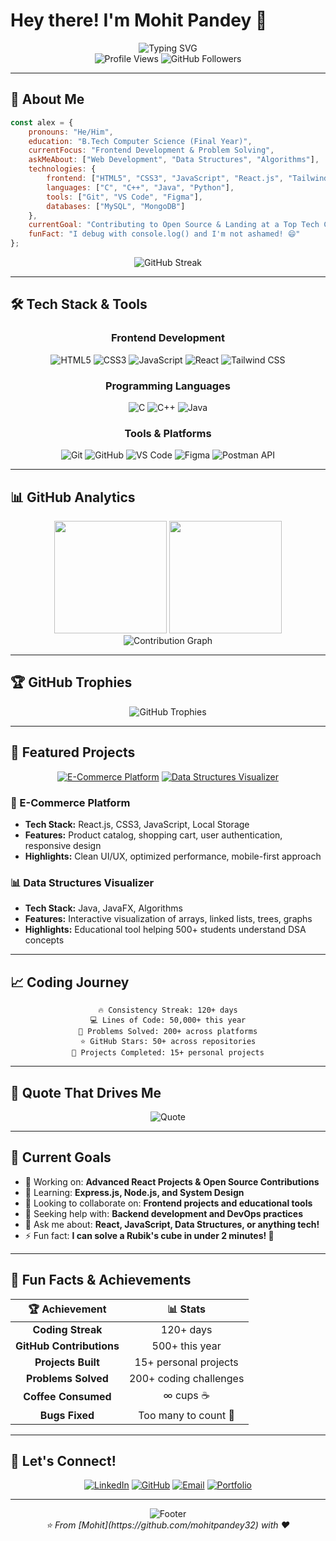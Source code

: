 # Hey there! I'm Mohit Pandey 👋

<div align="center">
  <img src="https://readme-typing-svg.herokuapp.com?font=Fira+Code&size=30&duration=3000&pause=1000&color=6366F1&center=true&vCenter=true&width=600&lines=B.Tech+Computer+Science+Student;Passionate+Frontend+Developer;Problem+Solving+Enthusiast;Always+Learning+%26+Growing!" alt="Typing SVG" />
</div>

<div align="center">
  <img src="https://komarev.com/ghpvc/?username=alexkumar&label=Profile%20views&color=6366f1&style=flat" alt="Profile Views" />
  <img src="https://img.shields.io/github/followers/alexkumar?label=Followers&style=social" alt="GitHub Followers" />
</div>

---

## 🚀 About Me

```javascript
const alex = {
    pronouns: "He/Him",
    education: "B.Tech Computer Science (Final Year)",
    currentFocus: "Frontend Development & Problem Solving",
    askMeAbout: ["Web Development", "Data Structures", "Algorithms"],
    technologies: {
        frontend: ["HTML5", "CSS3", "JavaScript", "React.js", "Tailwind CSS"],
        languages: ["C", "C++", "Java", "Python"],
        tools: ["Git", "VS Code", "Figma"],
        databases: ["MySQL", "MongoDB"]
    },
    currentGoal: "Contributing to Open Source & Landing at a Top Tech Company",
    funFact: "I debug with console.log() and I'm not ashamed! 😄"
};
```

<div align="center">
  <img src="https://github-readme-streak-stats.herokuapp.com/?user=mohit&theme=tokyonight&hide_border=true" alt="GitHub Streak" />
</div>

---

## 🛠️ Tech Stack & Tools

<div align="center">

### Frontend Development
![HTML5](https://img.shields.io/badge/HTML5-E34F26?style=for-the-badge&logo=html5&logoColor=white)
![CSS3](https://img.shields.io/badge/CSS3-1572B6?style=for-the-badge&logo=css3&logoColor=white)
![JavaScript](https://img.shields.io/badge/JavaScript-F7DF1E?style=for-the-badge&logo=javascript&logoColor=black)
![React](https://img.shields.io/badge/React-20232A?style=for-the-badge&logo=react&logoColor=61DAFB)
![Tailwind CSS](https://img.shields.io/badge/Tailwind_CSS-38B2AC?style=for-the-badge&logo=tailwind-css&logoColor=white)

### Programming Languages
![C](https://img.shields.io/badge/C-00599C?style=for-the-badge&logo=c&logoColor=white)
![C++](https://img.shields.io/badge/C++-00599C?style=for-the-badge&logo=c%2B%2B&logoColor=white)
![Java](https://img.shields.io/badge/Java-ED8B00?style=for-the-badge&logo=java&logoColor=white)


### Tools & Platforms
![Git](https://img.shields.io/badge/Git-F05032?style=for-the-badge&logo=git&logoColor=white)
![GitHub](https://img.shields.io/badge/GitHub-100000?style=for-the-badge&logo=github&logoColor=white)
![VS Code](https://img.shields.io/badge/VS_Code-007ACC?style=for-the-badge&logo=visual-studio-code&logoColor=white)
![Figma](https://img.shields.io/badge/Figma-F24E1E?style=for-the-badge&logo=figma&logoColor=white)
![Postman API](https://img.shields.io/badge/Postman-FF6C37?style=for-the-badge&logo=Postman&logoColor=white)

</div>

---

## 📊 GitHub Analytics

<div align="center">
  <img height="180em" src="https://github-readme-stats.vercel.app/api?username=mohit&show_icons=true&theme=tokyonight&include_all_commits=true&count_private=true&hide_border=true"/>
  <img height="180em" src="https://github-readme-stats.vercel.app/api/top-langs/?username=mohit&layout=compact&langs_count=8&theme=tokyonight&hide_border=true"/>
</div>

<div align="center">
  <img src="https://github-readme-activity-graph.vercel.app/graph?username=mohit&theme=tokyo-night&hide_border=true&area=true" alt="Contribution Graph" />
</div>

---

## 🏆 GitHub Trophies

<div align="center">
  <img src="https://github-profile-trophy.vercel.app/?username=mohit&theme=tokyonight&no-frame=true&no-bg=false&margin-w=4&row=1" alt="GitHub Trophies" />
</div>

---

## 🚀 Featured Projects

<div align="center">

[![E-Commerce Platform](https://github-readme-stats.vercel.app/api/pin/?username=mohit&repo=ecommerce-platform&theme=tokyonight&hide_border=true)](https://github.com/mohit/ecommerce-platform)
[![Data Structures Visualizer](https://github-readme-stats.vercel.app/api/pin/?username=mohit&repo=ds-visualizer&theme=tokyonight&hide_border=true)](https://github.com/mohit/ds-visualizer)

</div>

### 🛒 E-Commerce Platform
- **Tech Stack:** React.js, CSS3, JavaScript, Local Storage
- **Features:** Product catalog, shopping cart, user authentication, responsive design
- **Highlights:** Clean UI/UX, optimized performance, mobile-first approach

### 📊 Data Structures Visualizer
- **Tech Stack:** Java, JavaFX, Algorithms
- **Features:** Interactive visualization of arrays, linked lists, trees, graphs
- **Highlights:** Educational tool helping 500+ students understand DSA concepts

---

## 📈 Coding Journey

<div align="center">

```text
🔥 Consistency Streak: 120+ days
💻 Lines of Code: 50,000+ this year
🧩 Problems Solved: 200+ across platforms
⭐ GitHub Stars: 50+ across repositories
🚀 Projects Completed: 15+ personal projects
```

</div>

---

## 💭 Quote That Drives Me

<div align="center">
  <img src="https://quotes-github-readme.vercel.app/api?type=horizontal&theme=tokyonight&quote=Code%20is%20like%20humor.%20When%20you%20have%20to%20explain%20it,%20it's%20bad.&author=Cory%20House" alt="Quote" />
</div>

---

## 🎯 Current Goals

- 🔭 Working on: **Advanced React Projects & Open Source Contributions**
- 🌱 Learning: **Express.js, Node.js, and System Design**
- 👯 Looking to collaborate on: **Frontend projects and educational tools**
- 🤔 Seeking help with: **Backend development and DevOps practices**
- 💬 Ask me about: **React, JavaScript, Data Structures, or anything tech!**
- ⚡ Fun fact: **I can solve a Rubik's cube in under 2 minutes! 🧩**

---

## 🌟 Fun Facts & Achievements

<div align="center">

| 🏆 Achievement | 📊 Stats |
|:---:|:---:|
| **Coding Streak** | 120+ days |
| **GitHub Contributions** | 500+ this year |
| **Projects Built** | 15+ personal projects |
| **Problems Solved** | 200+ coding challenges |
| **Coffee Consumed** | ∞ cups ☕ |
| **Bugs Fixed** | Too many to count 🐛 |

</div>

---

## 🤝 Let's Connect!

<div align="center">

[![LinkedIn](https://img.shields.io/badge/LinkedIn-0077B5?style=for-the-badge&logo=linkedin&logoColor=white)](https://linkedin.com/in/mohit-pandey-02921a277/)
[![GitHub](https://img.shields.io/badge/GitHub-100000?style=for-the-badge&logo=github&logoColor=white)](https://github.com/mohitpandey32)
[![Email](https://img.shields.io/badge/Email-D14836?style=for-the-badge&logo=gmail&logoColor=white)](mailto:pandeymohit@gmail.com)
[![Portfolio](https://img.shields.io/badge/Portfolio-FF5722?style=for-the-badge&logo=todoist&logoColor=white)](https://alexkumar.dev)

</div>

---

<div align="center">
  <img src="https://capsule-render.vercel.app/api?type=waving&color=gradient&height=100&section=footer&text=Thanks%20for%20visiting!&fontSize=16&fontColor=fff&animation=twinkling" alt="Footer" />
</div>

<div align="center">
  <i>⭐ From [Mohit](https://github.com/mohitpandey32) with ❤️</i>
</div>
